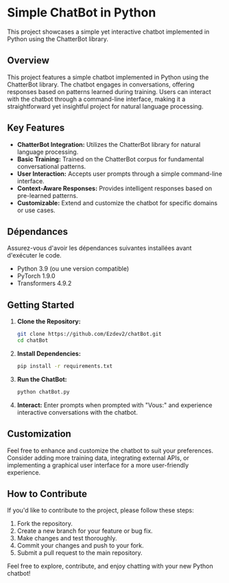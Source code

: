# Simple ChatBot in Python
This project showcases a simple yet interactive chatbot implemented in Python using the ChatterBot library.

## Overview

This project features a simple chatbot implemented in Python using the ChatterBot library. The chatbot engages in conversations, offering responses based on patterns learned during training. Users can interact with the chatbot through a command-line interface, making it a straightforward yet insightful project for natural language processing.

## Key Features

- **ChatterBot Integration:** Utilizes the ChatterBot library for natural language processing.
- **Basic Training:** Trained on the ChatterBot corpus for fundamental conversational patterns.
- **User Interaction:** Accepts user prompts through a simple command-line interface.
- **Context-Aware Responses:** Provides intelligent responses based on pre-learned patterns.
- **Customizable:** Extend and customize the chatbot for specific domains or use cases.

## Dépendances

Assurez-vous d'avoir les dépendances suivantes installées avant d'exécuter le code.

- Python 3.9 (ou une version compatible)
- PyTorch 1.9.0
- Transformers 4.9.2

## Getting Started

1. **Clone the Repository:**
   ```bash
   git clone https://github.com/Ezdev2/chatBot.git
   cd chatBot
   ```
   
2. **Install Dependencies:**
   ```bash
   pip install -r requirements.txt
   ```

3. **Run the ChatBot:**
   ```bash
   python chatBot.py
   ```

4. **Interact:**
   Enter prompts when prompted with "Vous:" and experience interactive conversations with the chatbot.

## Customization

Feel free to enhance and customize the chatbot to suit your preferences. Consider adding more training data, integrating external APIs, or implementing a graphical user interface for a more user-friendly experience.

## How to Contribute

If you'd like to contribute to the project, please follow these steps:

1. Fork the repository.
2. Create a new branch for your feature or bug fix.
3. Make changes and test thoroughly.
4. Commit your changes and push to your fork.
5. Submit a pull request to the main repository.

Feel free to explore, contribute, and enjoy chatting with your new Python chatbot!

